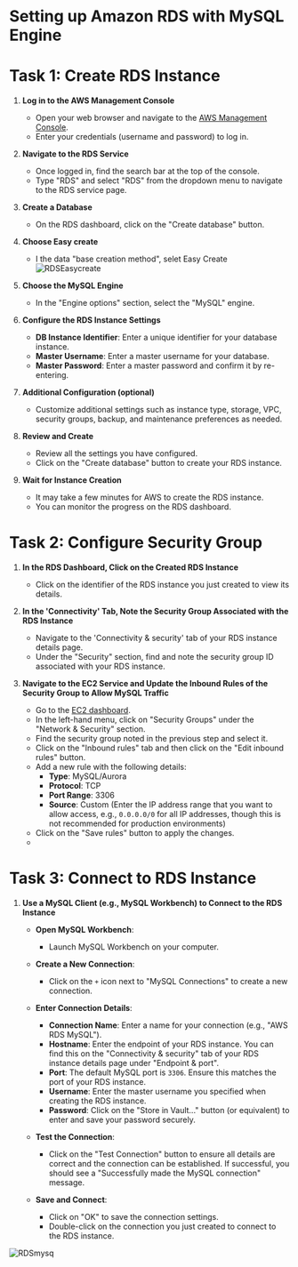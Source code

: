 # Setting up Amazon RDS with MySQL Engine

# Task 1: Create RDS Instance

1. **Log in to the AWS Management Console**
   - Open your web browser and navigate to the [AWS Management Console](https://aws.amazon.com/console/).
   - Enter your credentials (username and password) to log in.

2. **Navigate to the RDS Service**
   - Once logged in, find the search bar at the top of the console.
   - Type "RDS" and select "RDS" from the dropdown menu to navigate to the RDS service page.

3. **Create a Database**
   - On the RDS dashboard, click on the "Create database" button.

4. **Choose Easy create**
   - I the data "base creation method", selet Easy Create
     ![RDSEasycreate](https://github.com/Fumnanya92/Darey.io_Projects/assets/104866089/6c08fd02-9d14-46c3-9191-f7c770d1206f)


5. **Choose the MySQL Engine**
   - In the "Engine options" section, select the "MySQL" engine.

6. **Configure the RDS Instance Settings**
   - **DB Instance Identifier**: Enter a unique identifier for your database instance.
   - **Master Username**: Enter a master username for your database.
   - **Master Password**: Enter a master password and confirm it by re-entering.

7. **Additional Configuration (optional)**
   - Customize additional settings such as instance type, storage, VPC, security groups, backup, and maintenance preferences as needed.

8. **Review and Create**
   - Review all the settings you have configured.
   - Click on the "Create database" button to create your RDS instance.

9. **Wait for Instance Creation**
   - It may take a few minutes for AWS to create the RDS instance.
   - You can monitor the progress on the RDS dashboard.


# Task 2: Configure Security Group

1. **In the RDS Dashboard, Click on the Created RDS Instance**
   - Click on the identifier of the RDS instance you just created to view its details.

2. **In the 'Connectivity' Tab, Note the Security Group Associated with the RDS Instance**
   - Navigate to the 'Connectivity & security' tab of your RDS instance details page.
   - Under the "Security" section, find and note the security group ID associated with your RDS instance.

3. **Navigate to the EC2 Service and Update the Inbound Rules of the Security Group to Allow MySQL Traffic**
   - Go to the [EC2 dashboard](https://console.aws.amazon.com/ec2/).
   - In the left-hand menu, click on "Security Groups" under the "Network & Security" section.
   - Find the security group noted in the previous step and select it.
   - Click on the "Inbound rules" tab and then click on the "Edit inbound rules" button.
   - Add a new rule with the following details:
     - **Type**: MySQL/Aurora
     - **Protocol**: TCP
     - **Port Range**: 3306
     - **Source**: Custom (Enter the IP address range that you want to allow access, e.g., `0.0.0.0/0` for all IP addresses, though this is not recommended for production environments)
   - Click on the "Save rules" button to apply the changes.
   - 
# Task 3: Connect to RDS Instance

1. **Use a MySQL Client (e.g., MySQL Workbench) to Connect to the RDS Instance**

   - **Open MySQL Workbench**:
     - Launch MySQL Workbench on your computer.

   - **Create a New Connection**:
     - Click on the `+` icon next to "MySQL Connections" to create a new connection.

   - **Enter Connection Details**:
     - **Connection Name**: Enter a name for your connection (e.g., "AWS RDS MySQL").
     - **Hostname**: Enter the endpoint of your RDS instance. You can find this on the "Connectivity & security" tab of your RDS instance details page under "Endpoint & port".
     - **Port**: The default MySQL port is `3306`. Ensure this matches the port of your RDS instance.
     - **Username**: Enter the master username you specified when creating the RDS instance.
     - **Password**: Click on the "Store in Vault..." button (or equivalent) to enter and save your password securely.

   - **Test the Connection**:
     - Click on the "Test Connection" button to ensure all details are correct and the connection can be established. If successful, you should see a "Successfully made the MySQL connection" message.

   - **Save and Connect**:
     - Click on "OK" to save the connection settings.
     - Double-click on the connection you just created to connect to the RDS instance.


![RDSmysq](https://github.com/Fumnanya92/Darey.io_Projects/assets/104866089/48697bb7-dd6d-4cc8-b09c-3aab98d931cb)
